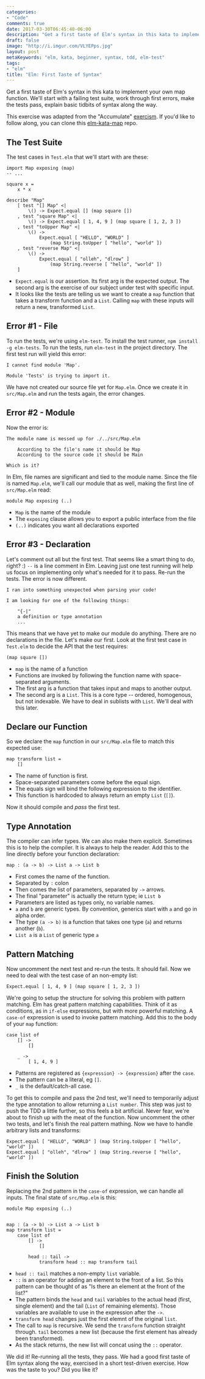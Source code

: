 ```yaml
---
categories:
- "Code"
comments: true
date: 2017-03-30T06:45:48-06:00
description: "Get a first taste of Elm's syntax in this kata to implement your own map function"
draft: false
image: "http://i.imgur.com/VLYEPps.jpg"
layout: post
metaKeywords: "elm, kata, beginner, syntax, tdd, elm-test"
tags:
- "elm"
title: "Elm: First Taste of Syntax"
---
```


Get a first taste of Elm's syntax in this kata to implement your own map function.  We'll start with a failing test suite, work through first errors, make the tests pass, explain basic tidbits of syntax along the way.

<!--more-->

This exercise was adapted from the "Accumulate" [exercism](http://www.exercism.io/).  If you'd like to follow along, you can clone this [elm-kata-map](https://github.com/jaketrent/elm-kata-map) repo.

## The Test Suite

The test cases in `Test.elm` that we'll start with are these:

```
import Map exposing (map)
-- ...

square x =
    x * x

describe "Map"
    [ test "[] Map" <|
        \() -> Expect.equal [] (map square [])
    , test "square Map" <|
        \() -> Expect.equal [ 1, 4, 9 ] (map square [ 1, 2, 3 ])
    , test "toUpper Map" <|
        \() ->
            Expect.equal [ "HELLO", "WORLD" ]
                (map String.toUpper [ "hello", "world" ])
    , test "reverse Map" <|
        \() ->
            Expect.equal [ "olleh", "dlrow" ]
                (map String.reverse [ "hello", "world" ])
    ]
```

- `Expect.equal` is our assertion.  Its first arg is the expected output.  The second arg is the exercise of our subject under test with specific input.
- It looks like the tests are telling us we want to create a `map` function that takes a transform function and a `List`.  Calling `map` with these inputs will return a new, transformed `List`.

## Error #1 - File

To run the tests, we're using `elm-test`.  To install the test runner, `npm install -g elm-tests`.  To run the tests, run `elm-test` in the project directory.  The first test run will yield this error:

```
I cannot find module 'Map'.

Module 'Tests' is trying to import it.
```

We have not created our source file yet for `Map.elm`.  Once we create it in `src/Map.elm` and run the tests again, the error changes.

## Error #2 - Module

Now the error is:

```
The module name is messed up for ./../src/Map.elm

    According to the file's name it should be Map
    According to the source code it should be Main

Which is it?
```

In Elm, file names are significant and tied to the module name.  Since the file is named `Map.elm`, we'll call our module that as well, making the first line of `src/Map.elm` read:

```
module Map exposing (..)
```

- `Map` is the name of the module
- The `exposing` clause allows you to export a public interface from the file
- `(..)` indicates you want all declarations exported

## Error #3 - Declaration

Let's comment out all but the first test. That seems like a smart thing to do, right? :) `--` is a line comment in Elm.  Leaving just one test running will help us focus on implementing only what's needed for it to pass.  Re-run the tests.  The error is now different.

```
I ran into something unexpected when parsing your code!

I am looking for one of the following things:

    "{-|"
    a definition or type annotation
    ...
```

This means that we have yet to make our module do anything.  There are no declarations in the file.  Let's make our first.  Look at the first test case in `Test.elm` to decide the API that the test requires:

```
(map square [])
```

- `map` is the name of a function
- Functions are invoked by following the function name with space-separated arguments.
- The first arg is a function that takes input and maps to another output.
- The second arg is a `List`.  This is a core type -- ordered, homogenous, but not indexable.  We have to deal in sublists with `List`.  We'll deal with this later.

## Declare our Function

So we declare the `map` function in our `src/Map.elm` file to match this expected use:

```
map transform list =
    []
```

- The name of function is first.
- Space-separated parameters come before the equal sign.
- The equals sign will bind the following expression to the identifier.
- This function is hardcoded to always return an empty `List` (`[]`).

Now it should compile and *pass* the first test.

## Type Annotation

The compiler can infer types.  We can also make them explicit.  Sometimes this is to help the compiler.  It is always to help the reader.  Add this to the line directly before your function declaration:

```
map : (a -> b) -> List a -> List b
```

- First comes the name of the function.
- Separated by `:` colon
- Then comes the list of parameters, separated by `->` arrows.
- The final "parameter" is actually the return type; ie `List b`
- Parameters are listed as types only, no variable names.
- `a` and `b` are generic types. By convention, generics start with `a` and go in alpha order.
- The type `(a -> b)` is a function that takes one type (`a`) and returns another (`b`).
- `List a` is a `List` of generic type `a`

## Pattern Matching

Now uncomment the next test and re-run the tests.  It should fail.  Now we need to deal with the test case of an non-empty list:

```
Expect.equal [ 1, 4, 9 ] (map square [ 1, 2, 3 ])
```

We're going to setup the structure for solving this problem with pattern matching. Elm has great pattern matching capabilities.  Think of it as conditions, as in `if-else` expressions, but with more powerful matching.  A `case-of` expression is used to invoke pattern matching.  Add this to the body of your `map` function:

```
case list of
    [] ->
        []

    _ ->
        [ 1, 4, 9 ]
```

- Patterns are registered as `{expression} -> {expression}` after the `case`.
- The pattern can be a literal, eg `[]`.
- `_` is the default/catch-all case.

To get this to compile and pass the 2nd test, we'll need to temporarily adjust the type annotation to allow returning a `List number`. This step was just to push the TDD a little further, so this feels a bit artificial.  Never fear, we're about to finish up with the meat of the function. Now uncomment the other two tests, and let's finish the real pattern mathing.  Now we have to handle arbitrary lists and transforms:

```
Expect.equal [ "HELLO", "WORLD" ] (map String.toUpper [ "hello", "world" ])
Expect.equal [ "olleh", "dlrow" ] (map String.reverse [ "hello", "world" ])
```

## Finish the Solution

Replacing the 2nd pattern in the `case-of` expression, we can handle all inputs.  The final state of `src/Map.elm` is this:

```
module Map exposing (..)


map : (a -> b) -> List a -> List b
map transform list =
    case list of
        [] ->
            []

        head :: tail ->
            transform head :: map transform tail
```

- `head :: tail` matches a non-empty `list` variable.
- `::` is an operator for adding an element to the front of a list. So this pattern can be thought of as "Is there an element at the front of the list?"
- The pattern binds the `head` and `tail` variables to the actual head (first, single element) and the tail (`List` of remaining elements).  Those variables are available to use in the expression after the `->`. 
- `transform head` changes just the first elemnt of the original `list`.
- The call to `map` is recursive.  We send the `transform` function straight through. `tail` becomes a new list (because the first element has already been transformed).
- As the stack returns, the new list will concat using the `::` operator.

We did it!  Re-running all the tests, they pass.  We had a good first taste of Elm syntax along the way, exercised in a short test-driven exercise.  How was the taste to you?  Did you like it?

